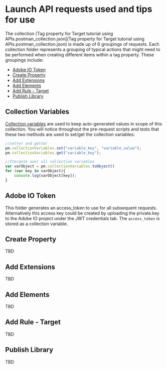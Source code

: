 # Launch API requests used and tips for use

The collection [Tag property for Target tutorial using APIs.postman_collection.json](Tag property for Target tutorial using APIs.postman_collection.json) is made up of 6 groupings of requests. Each collection folder represents a grouping of typical actions that might need to be performed when creating different items within a tag property. These groupings include:
- [Adobe IO Token](#adobe-io-token)
- [Create Property](#create-property)
- [Add Extensions](#add-extensions)
- [Add Elements](#add-elements)
- [Add Rule - Target](#add-rule---target)
- [Publish Library](#publish-library)

## Collection Variables

[Collection variables](https://learning.postman.com/docs/sending-requests/variables/) are used to keep auto-generated values in scope of this collection. You will notice throughout the pre-request scripts and tests that these two methods are used to set/get the collection variables:

``` javascript
//setter and getter
pm.collectionVariables.set("variable_key", "variable_value");
pm.collectionVariables.get("variable_key");

//Itergate over all collection variables
var varObject = pm.collectionVariables.toObject()
for (var key in varObject){
	console.log(varObject[key]);
}
```

## Adobe IO Token

This folder generates an access_token to use for all subsequent requests. Alternatively this access key could be created by uploading the private.key to the Adobe IO project under the JWT credentials tab. The `access_token` is stored as a collection variable. 



## Create Property

TBD



## Add Extensions

TBD



## Add Elements

TBD



## Add Rule - Target

TBD



## Publish Library

TBD